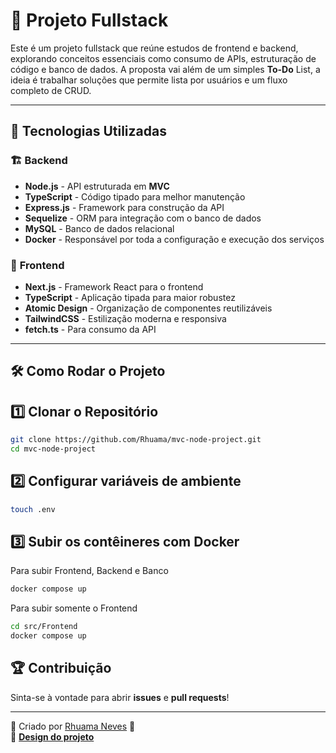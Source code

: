 # 📌 Projeto Fullstack

Este é um projeto fullstack que reúne estudos de frontend e backend, explorando conceitos essenciais como consumo de APIs, estruturação de código e banco de dados. A proposta vai além de um simples **To-Do** List, a ideia é trabalhar soluções que permite lista por usuários e um fluxo completo de CRUD.

---
## 🚀 Tecnologias Utilizadas  

### 🏗 **Backend**  
- **Node.js** - API estruturada em **MVC**  
- **TypeScript** - Código tipado para melhor manutenção  
- **Express.js** - Framework para construção da API  
- **Sequelize** - ORM para integração com o banco de dados  
- **MySQL** - Banco de dados relacional  
- **Docker** - Responsável por toda a configuração e execução dos serviços  

### 🎨 **Frontend**  
- **Next.js** - Framework React para o frontend  
- **TypeScript** - Aplicação tipada para maior robustez  
- **Atomic Design** - Organização de componentes reutilizáveis  
- **TailwindCSS** - Estilização moderna e responsiva  
- **fetch.ts** - Para consumo da API  

---

## 🛠 Como Rodar o Projeto  

## 1️⃣ **Clonar o Repositório**  
```bash
git clone https://github.com/Rhuama/mvc-node-project.git
cd mvc-node-project
```

## 2️⃣ **Configurar variáveis de ambiente**  
```bash
touch .env
```
## 3️⃣ **Subir os contêineres com Docker**

Para subir Frontend, Backend e Banco
```bash
docker compose up
```
Para subir somente o Frontend
```bash
cd src/Frontend
docker compose up
```
## 🏆 Contribuição  

Sinta-se à vontade para abrir **issues** e **pull requests**!  

---

📌 Criado por <a href="https://www.linkedin.com/in/rhuamaneves/" target="_blank">Rhuama Neves</a> 🚀  
🎨 <a href="https://www.figma.com/design/j5TvFANhYCjk7AF4UZrbKE/Lista-de-Tarefas-(Community)?node-id=3-376&p=f&t=19YrYBr1KRduu3Vs-0" target="_blank"> **Design do projeto** </a>

